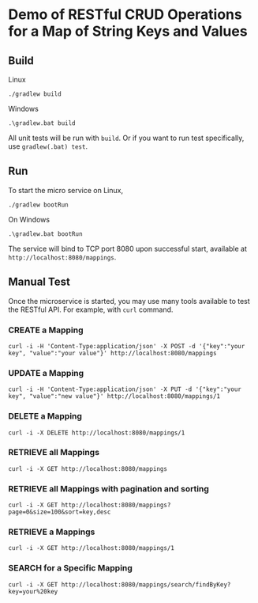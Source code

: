 # Demo of RESTful CRUD Operations for a Map of String Keys and Values

## Build

Linux

```
./gradlew build
```

Windows

```
.\gradlew.bat build
```

All unit tests will be run with `build`. Or if you want to run test specifically, use `gradlew(.bat) test`.

## Run

To start the micro service on Linux,

```
./gradlew bootRun
```

On Windows

```
.\gradlew.bat bootRun
```

The service will bind to TCP port 8080 upon successful start, available at `http://localhost:8080/mappings`.

## Manual Test

Once the microservice is started, you may use many tools available to test the RESTful API. For example, with `curl` command.

### CREATE a Mapping

```
curl -i -H 'Content-Type:application/json' -X POST -d '{"key":"your key", "value":"your value"}' http://localhost:8080/mappings
```

### UPDATE a Mapping

```
curl -i -H 'Content-Type:application/json' -X PUT -d '{"key":"your key", "value":"new value"}' http://localhost:8080/mappings/1
```

### DELETE a Mapping

```
curl -i -X DELETE http://localhost:8080/mappings/1
```

### RETRIEVE all Mappings

```
curl -i -X GET http://localhost:8080/mappings
```

### RETRIEVE all Mappings with pagination and sorting

```
curl -i -X GET http://localhost:8080/mappings?page=0&size=100&sort=key,desc
```

### RETRIEVE a Mappings

```
curl -i -X GET http://localhost:8080/mappings/1
```

### SEARCH for a Specific Mapping

```
curl -i -X GET http://localhost:8080/mappings/search/findByKey?key=your%20key
```
